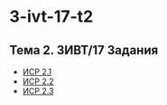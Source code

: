 # 3-ivt-17-t2
## Тема 2. 3ИВТ/17 Задания
+ [ИСР 2.1](https://github.com/ctel-prj-mng/3-ivt-17-t2-MozartArthur/blob/master/%D0%98%D0%A1%D0%A0%202.1.md)
+ [ИСР 2.2]()
+ [ИСР 2.3]()

